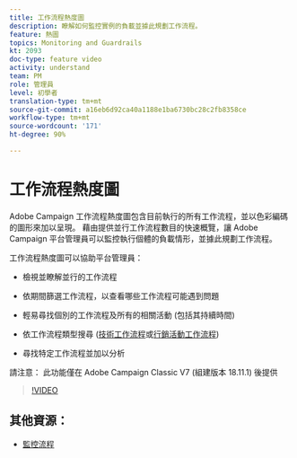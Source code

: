 ```yaml
---
title: 工作流程熱度圖
description: 瞭解如何監控實例的負載並據此規劃工作流程。
feature: 熱圖
topics: Monitoring and Guardrails
kt: 2093
doc-type: feature video
activity: understand
team: PM
role: 管理員
level: 初學者
translation-type: tm+mt
source-git-commit: a16eb6d92ca40a1188e1ba6730bc28c2fb8358ce
workflow-type: tm+mt
source-wordcount: '171'
ht-degree: 90%

---
```



# 工作流程熱度圖

Adobe Campaign 工作流程熱度圖包含目前執行的所有工作流程，並以色彩編碼的圖形來加以呈現。  藉由提供並行工作流程數目的快速概覽，讓 Adobe Campaign 平台管理員可以監控執行個體的負載情形，並據此規劃工作流程。

工作流程熱度圖可以協助平台管理員：

* 檢視並瞭解並行的工作流程
* 依期間篩選工作流程，以查看哪些工作流程可能遇到問題
* 輕易尋找個別的工作流程及所有的相關活動 (包括其持續時間)

* 依工作流程類型搜尋 ([技術工作流程](https://docs.adobe.com/content/help/zh-Hant/campaign-classic/using/automating-with-workflows/general-operation/building-a-workflow.html#technical-workflows)或[行銷活動工作流程](https://docs.adobe.com/content/help/zh-Hant/campaign-classic/using/automating-with-workflows/general-operation/building-a-workflow.html#campaign-workflows))

* 尋找特定工作流程並加以分析

請注意： 此功能僅在 Adobe Campaign Classic V7 (組建版本 18.11.1) 後提供

>[!VIDEO](https://video.tv.adobe.com/v/25558?quality=12)

## 其他資源：

* [監控流程](https://docs.adobe.com/content/help/zh-Hant/campaign-classic/using/monitoring-campaign-classic/production-procedures/monitoring-processes.html#Workflow_monitoring)
